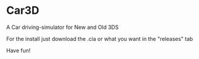 # Car3D
A Car driving-simulator for New and Old 3DS

For the install just download the .cia or what you want in the "releases" tab

Have fun!
